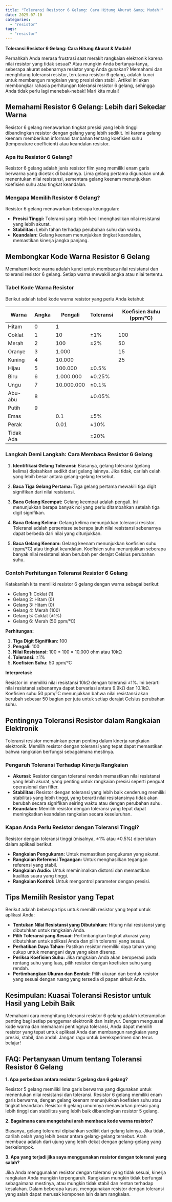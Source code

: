 ```yaml
---
title: "Toleransi Resistor 6 Gelang: Cara Hitung Akurat &amp; Mudah!"
date: 2025-07-10
categories: 
  - "resistor"
tags: 
  - "resistor"
---
```


**Toleransi Resistor 6 Gelang: Cara Hitung Akurat & Mudah!**

Pernahkah Anda merasa frustrasi saat merakit rangkaian elektronik karena nilai resistor yang tidak sesuai? Atau mungkin Anda bertanya-tanya, seberapa akurat sebenarnya resistor yang Anda gunakan? Memahami dan menghitung toleransi resistor, terutama resistor 6 gelang, adalah kunci untuk membangun rangkaian yang presisi dan stabil. Artikel ini akan membongkar rahasia perhitungan toleransi resistor 6 gelang, sehingga Anda tidak perlu lagi menebak-nebak! Mari kita mulai!

## Memahami Resistor 6 Gelang: Lebih dari Sekedar Warna

Resistor 6 gelang menawarkan tingkat presisi yang lebih tinggi dibandingkan resistor dengan gelang yang lebih sedikit. Ini karena gelang keenam memberikan informasi tambahan tentang koefisien suhu (temperature coefficient) atau keandalan resistor.

### Apa itu Resistor 6 Gelang?

Resistor 6 gelang adalah jenis resistor film yang memiliki enam garis berwarna yang dicetak di badannya. Lima gelang pertama digunakan untuk menentukan nilai resistansi, sementara gelang keenam menunjukkan koefisien suhu atau tingkat keandalan.

### Mengapa Memilih Resistor 6 Gelang?

Resistor 6 gelang menawarkan beberapa keunggulan:

- **Presisi Tinggi:** Toleransi yang lebih kecil menghasilkan nilai resistansi yang lebih akurat.
- **Stabilitas:** Lebih tahan terhadap perubahan suhu dan waktu.
- **Keandalan:** Gelang keenam menunjukkan tingkat keandalan, memastikan kinerja jangka panjang.

## Membongkar Kode Warna Resistor 6 Gelang

Memahami kode warna adalah kunci untuk membaca nilai resistansi dan toleransi resistor 6 gelang. Setiap warna mewakili angka atau nilai tertentu.

### Tabel Kode Warna Resistor

Berikut adalah tabel kode warna resistor yang perlu Anda ketahui:

| Warna | Angka | Pengali | Toleransi | Koefisien Suhu (ppm/°C) |
| --- | --- | --- | --- | --- |
| Hitam | 0 | 1 |  |  |
| Coklat | 1 | 10 | ±1% | 100 |
| Merah | 2 | 100 | ±2% | 50 |
| Oranye | 3 | 1.000 |  | 15 |
| Kuning | 4 | 10.000 |  | 25 |
| Hijau | 5 | 100.000 | ±0.5% |  |
| Biru | 6 | 1.000.000 | ±0.25% |  |
| Ungu | 7 | 10.000.000 | ±0.1% |  |
| Abu-abu | 8 |  | ±0.05% |  |
| Putih | 9 |  |  |  |
| Emas |  | 0.1 | ±5% |  |
| Perak |  | 0.01 | ±10% |  |
| Tidak Ada |  |  | ±20% |  |

### Langkah Demi Langkah: Cara Membaca Resistor 6 Gelang

1. **Identifikasi Gelang Toleransi:** Biasanya, gelang toleransi (gelang kelima) dipisahkan sedikit dari gelang lainnya. Jika tidak, carilah celah yang lebih besar antara gelang-gelang tersebut.
    
2. **Baca Tiga Gelang Pertama:** Tiga gelang pertama mewakili tiga digit signifikan dari nilai resistansi.
    
3. **Baca Gelang Keempat:** Gelang keempat adalah pengali. Ini menunjukkan berapa banyak nol yang perlu ditambahkan setelah tiga digit signifikan.
    
4. **Baca Gelang Kelima:** Gelang kelima menunjukkan toleransi resistor. Toleransi adalah persentase seberapa jauh nilai resistansi sebenarnya dapat berbeda dari nilai yang ditunjukkan.
    
5. **Baca Gelang Keenam:** Gelang keenam menunjukkan koefisien suhu (ppm/°C) atau tingkat keandalan. Koefisien suhu menunjukkan seberapa banyak nilai resistansi akan berubah per derajat Celsius perubahan suhu.
    

### Contoh Perhitungan Toleransi Resistor 6 Gelang

Katakanlah kita memiliki resistor 6 gelang dengan warna sebagai berikut:

- Gelang 1: Coklat (1)
- Gelang 2: Hitam (0)
- Gelang 3: Hitam (0)
- Gelang 4: Merah (100)
- Gelang 5: Coklat (±1%)
- Gelang 6: Merah (50 ppm/°C)

**Perhitungan:**

1. **Tiga Digit Signifikan:** 100
2. **Pengali:** 100
3. **Nilai Resistansi:** 100 \* 100 = 10.000 ohm atau 10kΩ
4. **Toleransi:** ±1%
5. **Koefisien Suhu:** 50 ppm/°C

**Interpretasi:**

Resistor ini memiliki nilai resistansi 10kΩ dengan toleransi ±1%. Ini berarti nilai resistansi sebenarnya dapat bervariasi antara 9.9kΩ dan 10.1kΩ. Koefisien suhu 50 ppm/°C menunjukkan bahwa nilai resistansi akan berubah sebesar 50 bagian per juta untuk setiap derajat Celsius perubahan suhu.

## Pentingnya Toleransi Resistor dalam Rangkaian Elektronik

Toleransi resistor memainkan peran penting dalam kinerja rangkaian elektronik. Memilih resistor dengan toleransi yang tepat dapat memastikan bahwa rangkaian berfungsi sebagaimana mestinya.

### Pengaruh Toleransi Terhadap Kinerja Rangkaian

- **Akurasi:** Resistor dengan toleransi rendah memastikan nilai resistansi yang lebih akurat, yang penting untuk rangkaian presisi seperti penguat operasional dan filter.
- **Stabilitas:** Resistor dengan toleransi yang lebih baik cenderung memiliki stabilitas yang lebih tinggi, yang berarti nilai resistansinya tidak akan berubah secara signifikan seiring waktu atau dengan perubahan suhu.
- **Keandalan:** Memilih resistor dengan toleransi yang tepat dapat meningkatkan keandalan rangkaian secara keseluruhan.

### Kapan Anda Perlu Resistor dengan Toleransi Tinggi?

Resistor dengan toleransi tinggi (misalnya, ±1% atau ±0.5%) diperlukan dalam aplikasi berikut:

- **Rangkaian Pengukuran:** Untuk memastikan pengukuran yang akurat.
- **Rangkaian Referensi Tegangan:** Untuk menghasilkan tegangan referensi yang stabil.
- **Rangkaian Audio:** Untuk meminimalkan distorsi dan memastikan kualitas suara yang tinggi.
- **Rangkaian Kontrol:** Untuk mengontrol parameter dengan presisi.

## Tips Memilih Resistor yang Tepat

Berikut adalah beberapa tips untuk memilih resistor yang tepat untuk aplikasi Anda:

- **Tentukan Nilai Resistansi yang Dibutuhkan:** Hitung nilai resistansi yang dibutuhkan untuk rangkaian Anda.
- **Pilih Toleransi yang Sesuai:** Pertimbangkan tingkat akurasi yang dibutuhkan untuk aplikasi Anda dan pilih toleransi yang sesuai.
- **Perhatikan Daya Tahan:** Pastikan resistor memiliki daya tahan yang cukup untuk menangani daya yang akan diserap.
- **Periksa Koefisien Suhu:** Jika rangkaian Anda akan beroperasi pada rentang suhu yang luas, pilih resistor dengan koefisien suhu yang rendah.
- **Pertimbangkan Ukuran dan Bentuk:** Pilih ukuran dan bentuk resistor yang sesuai dengan ruang yang tersedia di papan sirkuit Anda.

## Kesimpulan: Kuasai Toleransi Resistor untuk Hasil yang Lebih Baik

Memahami cara menghitung toleransi resistor 6 gelang adalah keterampilan penting bagi setiap penggemar elektronik dan insinyur. Dengan menguasai kode warna dan memahami pentingnya toleransi, Anda dapat memilih resistor yang tepat untuk aplikasi Anda dan membangun rangkaian yang presisi, stabil, dan andal. Jangan ragu untuk bereksperimen dan terus belajar!

## FAQ: Pertanyaan Umum tentang Toleransi Resistor 6 Gelang

**1\. Apa perbedaan antara resistor 5 gelang dan 6 gelang?**

Resistor 5 gelang memiliki lima garis berwarna yang digunakan untuk menentukan nilai resistansi dan toleransi. Resistor 6 gelang memiliki enam garis berwarna, dengan gelang keenam menunjukkan koefisien suhu atau tingkat keandalan. Resistor 6 gelang umumnya menawarkan presisi yang lebih tinggi dan stabilitas yang lebih baik dibandingkan resistor 5 gelang.

**2\. Bagaimana cara mengetahui arah membaca kode warna resistor?**

Biasanya, gelang toleransi dipisahkan sedikit dari gelang lainnya. Jika tidak, carilah celah yang lebih besar antara gelang-gelang tersebut. Arah membaca adalah dari ujung yang lebih dekat dengan gelang-gelang yang berkelompok.

**3\. Apa yang terjadi jika saya menggunakan resistor dengan toleransi yang salah?**

Jika Anda menggunakan resistor dengan toleransi yang tidak sesuai, kinerja rangkaian Anda mungkin terpengaruh. Rangkaian mungkin tidak berfungsi sebagaimana mestinya, atau mungkin tidak stabil dan rentan terhadap kesalahan. Dalam beberapa kasus, menggunakan resistor dengan toleransi yang salah dapat merusak komponen lain dalam rangkaian.
